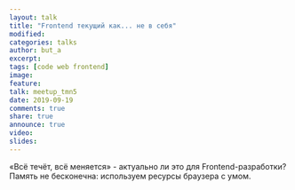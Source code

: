 ```yaml
---
layout: talk
title: "Frontend текущий как... не в себя"
modified:
categories: talks
author: but_a
excerpt:
tags: [code web frontend]
image:
feature:
talk: meetup_tmn5
date: 2019-09-19
comments: true
share: true
announce: true
video: 
slides: 
---
```


«Всё течёт, всё меняется» - актуально ли это для Frontend-разработки? Память не бесконечна: используем ресурсы браузера с умом.